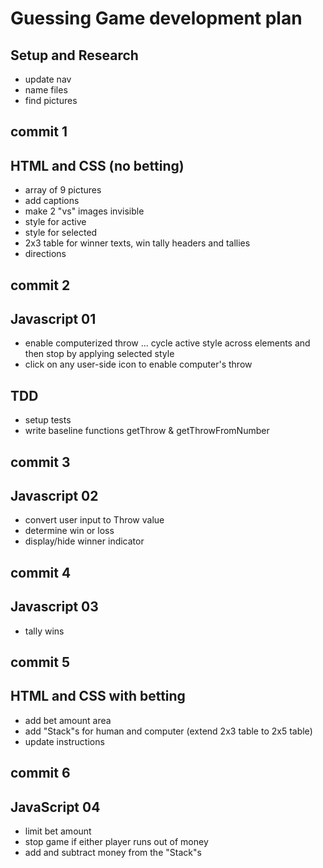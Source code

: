 # Guessing Game development plan

## Setup and Research

- update nav
- name files
- find pictures

## commit 1

## HTML and CSS (no betting)

- array of 9 pictures
- add captions
- make 2 "vs" images invisible
- style for active
- style for selected
- 2x3 table for winner texts, win tally headers and tallies
- directions

## commit 2

## Javascript 01

- enable computerized throw ... cycle active style across elements and then stop by applying selected style
- click on any user-side icon to enable computer's throw

## TDD

- setup tests
- write baseline functions getThrow & getThrowFromNumber

## commit 3

## Javascript 02

- convert user input to Throw value
- determine win or loss
- display/hide winner indicator

## commit 4

## Javascript 03

- tally wins

## commit 5

## HTML and CSS with betting

- add bet amount area
- add "Stack"s for human and computer (extend 2x3 table to 2x5 table)
- update instructions

## commit 6

## JavaScript 04

- limit bet amount
- stop game if either player runs out of money
- add and subtract money from the "Stack"s

